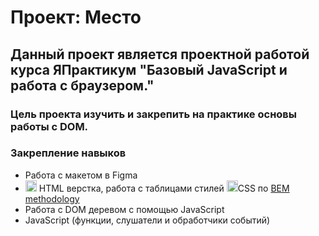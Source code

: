 # Проект: Место

## Данный проект является проектной работой курса ЯПрактикум "Базовый JavaScript и работа с браузером."

### Цель проекта изучить и закрепить на практике основы работы с DOM.

### Закрепление навыков
* Работа с макетом в Figma
* <code><img src="https://user-images.githubusercontent.com/56598375/123514858-3d309f80-d695-11eb-97b4-6a7a1ad2a920.png" alt="html-5" width="18px" height="18px"></code> HTML верстка, работа с таблицами стилей <code><img src="https://user-images.githubusercontent.com/56598375/123514865-428dea00-d695-11eb-9808-a5bcd93bbfb5.png" alt="html-5" width="18px" height="18px"></code>CSS по [BEM methodology](https://ru.bem.info/methodology/)
* Работа с DOM деревом с помощью JavaScript
* JavaScript (функции, слушатели и обработчики событий)
